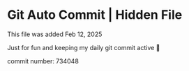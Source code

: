 # Git Auto Commit | Hidden File

This file was added Feb 12, 2025

Just for fun and keeping my daily git commit active 🤪

commit number: 734048
